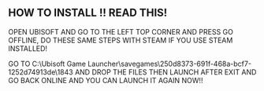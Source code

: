 ## HOW TO INSTALL !! READ THIS!

OPEN UBISOFT AND GO TO THE LEFT TOP CORNER AND PRESS GO OFFLINE, DO THESE SAME STEPS WITH STEAM IF YOU USE STEAM INSTALLED! 

GO TO C:\Ubisoft Game Launcher\savegames\250d8373-691f-468a-bcf7-1252d74913de\1843 AND DROP THE FILES THEN LAUNCH AFTER EXIT AND GO BACK ONLINE AND YOU CAN LAUNCH IT AGAIN NOW!!
